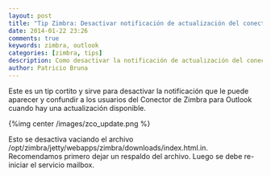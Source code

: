 ```yaml
---
layout: post
title: "Tip Zimbra: Desactivar notificación de actualización del conector de Outlook"
date: 2014-01-22 23:26
comments: true
keywords: zimbra, outlook
categories: [zimbra, tips]
description: Como desactivar la notificación de actualización del conector Zimbra para Outlook
author: Patricio Bruna
---
```

Este es un tip cortito y sirve para desactivar la notificación que le puede aparecer y confundir a los usuarios del Conector de Zimbra para Outlook cuando hay una actualización disponible.

{%img center /images/zco_update.png %}

Esto se desactiva vaciando el archivo /opt/zimbra/jetty/webapps/zimbra/downloads/index.html.in. Recomendamos primero dejar un respaldo del archivo. Luego se debe re-iniciar el servicio mailbox.

